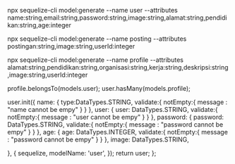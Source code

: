 npx sequelize-cli model:generate --name user --attributes name:string,email:string,password:string,image:string,alamat:string,pendidikan:string,age:integer

npx sequelize-cli model:generate --name posting --attributes postingan:string,image:string,userId:integer

npx sequelize-cli model:generate --name profile --attributes alamat:string,pendidikan:string,organisasi:string,kerja:string,deskripsi:string,image:string,userId:integer


profile.belongsTo(models.user);
user.hasMany(models.profile);

user.init({
    name: {
      type:DataTypes.STRING,
      validate:{
        notEmpty:{
          message : "name cannot be empy"
        }
      }
    },
    user: {
      user: DataTypes.STRING,
      validate:{
        notEmpty:{
          message : "user cannot be empy"
        }
      }
    },
    password: {
      password: DataTypes.STRING,
      validate:{
        notEmpty:{
          message : "password cannot be empy"
        }
      }
    },
    age: {
      age: DataTypes.INTEGER,
      validate:{
        notEmpty:{
          message : "password cannot be empy"
        }
      }
    },
    image: DataTypes.STRING,
    
  }, {
    sequelize,
    modelName: 'user',
  });
  return user;
};
